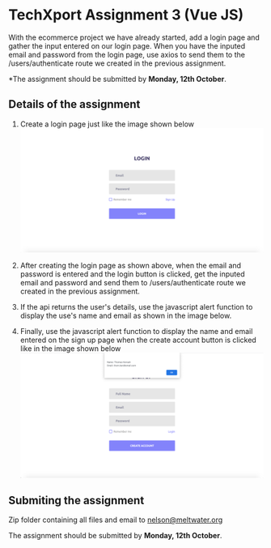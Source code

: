 # TechXport Assignment 3 (Vue JS)

With the ecommerce project we have already started, add a login page and gather the input entered on our login page. When you have the inputed email and password from the login page, use axios to send them to the /users/authenticate route we created in the previous assignment.

*The assignment should be submitted by **Monday, 12th October**.

## Details of the assignment

1. Create a login page just like the image shown below  ![GitHub Logo](/login_page.png)

1. After creating the login page as shown above, when the email and password is entered and the login button is clicked, get the inputed email and password and send them to /users/authenticate route we created in the previous assignment.

1. If the api returns the user's details, use the javascript alert function to display the use's name and email as shown in the image below.

1. Finally, use the javascript alert function to display the name and email entered on the sign up page when the create account button is clicked like in the image shown below  ![GitHub Logo](/sign_up_and_popup.png)

## Submiting the assignment
Zip folder containing all files and email to nelson@meltwater.org

The assignment should be submitted by **Monday, 12th October**.
